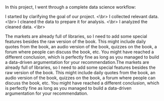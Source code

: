 In this project, I went through a complete data science workflow:

I started by clarifying the goal of our project. <\br>
I collected relevant data. <\br>
I cleaned the data to prepare it for analysis. <\br>
I analyzed the cleaned data. <\br>

The markets are already full of libraries, so I need to add some special features besides the raw version of the book. This might include daily quotes from the book, an audio version of the book, quizzes on the book, a forum where people can discuss the book, etc. You might have reached a different conclusion, which is perfectly fine as long as you managed to build a data-driven argumentation for your recommendation.The markets are already full of libraries, so I need to add some special features besides the raw version of the book. This might include daily quotes from the book, an audio version of the book, quizzes on the book, a forum where people can discuss the book, etc. You might have reached a different conclusion, which is perfectly fine as long as you managed to build a data-driven argumentation for your recommendation.
